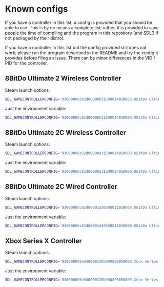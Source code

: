 # Known configs

If you have a controller in this list, a config is provided that you should be
able to use. This is by no means a complete list; rather, it is provided to save
people the time of compiling and the program in this repository (and SDL3 if not
packaged by their distro).

If you have a controller in this list but the config provided still does not
work, please run the program described in the README and try the config it
provides before filing an issue. There can be minor differences in the VID / PID
for the controller.

## 8BitDo Ultimate 2 Wireless Controller

Steam launch options:

```sh
SDL_GAMECONTROLLERCONFIG='03000000c82d00000b31000014010000,8BitDo Ultimate 2 Wireless Controller,a:b0,b:b1,x:b2,y:b3,back:b6,guide:b8,start:b7,leftstick:b9,rightstick:b10,leftshoulder:b4,rightshoulder:b5,dpup:h0.1,dpdown:h0.4,dpleft:h0.8,dpright:h0.2,leftx:a0,lefty:a1,rightx:a3,righty:a4,lefttrigger:a2,righttrigger:a5,platform:Linux,' %command%
```

Just the environment variable:

```sh
SDL_GAMECONTROLLERCONFIG='03000000c82d00000b31000014010000,8BitDo Ultimate 2 Wireless Controller,a:b0,b:b1,x:b2,y:b3,back:b6,guide:b8,start:b7,leftstick:b9,rightstick:b10,leftshoulder:b4,rightshoulder:b5,dpup:h0.1,dpdown:h0.4,dpleft:h0.8,dpright:h0.2,leftx:a0,lefty:a1,rightx:a3,righty:a4,lefttrigger:a2,righttrigger:a5,platform:Linux,'
```

## 8BitDo Ultimate 2C Wireless Controller

Steam launch options:

```sh
SDL_GAMECONTROLLERCONFIG='03000000c82d00000a31000014010000,8BitDo Ultimate 2C Wireless Controller,a:b0,b:b1,x:b2,y:b3,back:b6,guide:b8,start:b7,leftstick:b9,rightstick:b10,leftshoulder:b4,rightshoulder:b5,dpup:h0.1,dpdown:h0.4,dpleft:h0.8,dpright:h0.2,leftx:a0,lefty:a1,rightx:a3,righty:a4,lefttrigger:a2,righttrigger:a5,platform:Linux,' %command%
```

Just the environment variable:

```sh
SDL_GAMECONTROLLERCONFIG='03000000c82d00000a31000014010000,8BitDo Ultimate 2C Wireless Controller,a:b0,b:b1,x:b2,y:b3,back:b6,guide:b8,start:b7,leftstick:b9,rightstick:b10,leftshoulder:b4,rightshoulder:b5,dpup:h0.1,dpdown:h0.4,dpleft:h0.8,dpright:h0.2,leftx:a0,lefty:a1,rightx:a3,righty:a4,lefttrigger:a2,righttrigger:a5,platform:Linux,'
```

## 8BitDo Ultimate 2C Wired Controller

Steam launch options:

```sh
SDL_GAMECONTROLLERCONFIG='03000000c82d00001d30000011010000,8BitDo Ultimate 2C Wired Controller,a:b0,b:b1,x:b3,y:b4,back:b10,guide:b12,start:b11,leftstick:b13,rightstick:b14,leftshoulder:b6,rightshoulder:b7,dpup:h0.1,dpdown:h0.4,dpleft:h0.8,dpright:h0.2,leftx:a0,lefty:a1,rightx:a2,righty:a3,lefttrigger:a5,righttrigger:a4,platform:Linux,' %command%
```

Just the environment variable:

```sh
SDL_GAMECONTROLLERCONFIG='03000000c82d00001d30000011010000,8BitDo Ultimate 2C Wired Controller,a:b0,b:b1,x:b3,y:b4,back:b10,guide:b12,start:b11,leftstick:b13,rightstick:b14,leftshoulder:b6,rightshoulder:b7,dpup:h0.1,dpdown:h0.4,dpleft:h0.8,dpright:h0.2,leftx:a0,lefty:a1,rightx:a2,righty:a3,lefttrigger:a5,righttrigger:a4,platform:Linux,'
```

## Xbox Series X Controller

Steam launch options:

```sh
SDL_GAMECONTROLLERCONFIG='030000005e040000120b000005050000,Xbox Series X Controller,a:b0,b:b1,x:b2,y:b3,back:b6,guide:b8,start:b7,leftstick:b9,rightstick:b10,leftshoulder:b4,rightshoulder:b5,dpup:h0.1,dpdown:h0.4,dpleft:h0.8,dpright:h0.2,misc1:b11,leftx:a0,lefty:a1,rightx:a3,righty:a4,lefttrigger:a2,righttrigger:a5,platform:Linux,' %command%
```

Just the environment variable:

```sh
SDL_GAMECONTROLLERCONFIG='030000005e040000120b000005050000,Xbox Series X Controller,a:b0,b:b1,x:b2,y:b3,back:b6,guide:b8,start:b7,leftstick:b9,rightstick:b10,leftshoulder:b4,rightshoulder:b5,dpup:h0.1,dpdown:h0.4,dpleft:h0.8,dpright:h0.2,misc1:b11,leftx:a0,lefty:a1,rightx:a3,righty:a4,lefttrigger:a2,righttrigger:a5,platform:Linux,'
```
